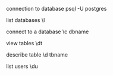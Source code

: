 connection to database
psql -U postgres

list databases
\l

connect to a database
\c dbname

view tables
\dt

describe table
\d tbname

list users
\du